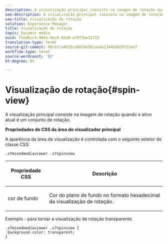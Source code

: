 ```yaml
---
description: A visualização principal consiste na imagem de rotação quando o ativo atual é um conjunto de rotação.
seo-description: A visualização principal consiste na imagem de rotação quando o ativo atual é um conjunto de rotação.
seo-title: Visualização de rotação
solution: Experience Manager
title: Visualização de rotação
topic: Dynamic media
uuid: f1edbcc4-966a-4ec6-8ba9-a76f3ae51733
translation-type: tm+mt
source-git-commit: 90cbfca4533ca6639e561aa4e1344bdd20731eef
workflow-type: tm+mt
source-wordcount: '92'
ht-degree: 0%

---
```



# Visualização de rotação{#spin-view}

A visualização principal consiste na imagem de rotação quando o ativo atual é um conjunto de rotação.

<!--<a id="section_061E550C1C1D4DB2BD663A898895B38C"></a>-->

**Propriedades de CSS da área do visualizador principal**

A aparência da área de visualização é controlada com o seguinte seletor de classe CSS:

```
.s7mixedmediaviewer .s7spinview
```

<table id="table_94EE3F5BBE4547C0B4943471CEE7EDE4"> 
 <thead> 
  <tr> 
   <th colname="col1" class="entry"> <p> Propriedade CSS </p> </th> 
   <th colname="col2" class="entry"> <p>Descrição </p> </th> 
  </tr> 
 </thead>
 <tbody> 
  <tr> 
   <td colname="col1"> <p> <span class="codeph"> cor de fundo  </span> </p> </td> 
   <td colname="col2"> <p> Cor do plano de fundo no formato hexadecimal da visualização de rotação. </p> </td> 
  </tr> 
 </tbody> 
</table>

Exemplo - para tornar a visualização de rotação transparente.

```
.s7mixedmediaviewer .s7spinview { 
 background-color: transparent; 
}
```

